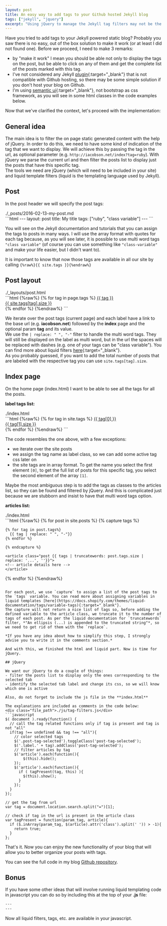 ```yaml
---
layout: post
title: An easy way to add tags to your Github hosted Jekyll blog
tags: ["jekyll", "jquery"]
excerpt: "Using jQuery to manage the Jekyll tag filters may not be the most elegant solution, but is quite easy to implement, and works well."  
---
```


Have you tried to add tags to your Jekyll powered static blog? Probably you saw there is no easy, out of the box solution to make it work (or at least I did not found one). Before we proceed, I need to make 3 remarks:  

- by "make it work" I mean you should be able not only to display the tags on the post, but be able to click on any of them and get the complete list of the posts marked with this tag.    
- I've not considered any Jekyll [plugin](https://help.github.com/articles/using-jekyll-plugins-with-github-pages/){:target="_blank"} that is not compatible with Github hosting, so there may be some simple solution if you don't host your blog on Github.  
- I'm using [semantic ui](http://semantic-ui.com/){:target="_blank"}, not bootstrap as css framework, as you will see in some html classes in the code examples below.  

Now that we've clarified the context, let's proceed with the implementation:

## General idea

The main idea is to filter the on page static generated content with the help of jQuery. In order to do this, we need to have some kind of indication of the tag that we want to display. We will achieve this by passing the tag in the url, as optional parameter (e.g. `http://iacobson.net/index?tag=ruby`). With jQuery we parse the current url and then filter the posts list to display just the posts that have this specific tag.  
The tools we need are jQuery (which will need to be included in your site) and liquid template filters (liquid is the templating language used by Jekyll).

## Post 

In the post header we will specify the post tags:  

<div class="file_path">./_posts/2016-02-13-my-post.md</div>
```html
---
layout: post
title: My title
tags: ["ruby", "class variable"]
---
```  

You will see on the Jekyll documentation and tutorials that you can assign the tags to posts in many ways. I will use the array format with quotes for each tag because, as you will see later, it is possible to use multi word tags `"class variable"` (of course you can use something like `"class-variable"` and make your life easier, but I didn't want to).

It is important to know that now those tags are available in all our site by calling `{%raw%}{{ site.tags }}{%endraw%}`  

## Post layout

<div class="file_path">./_layouts/post.html</div>
```html
{%raw%}
{% for tag in page.tags %}
  <a class="ui tiny label post-tag" 
	href="{{ site.baseurl }}/index?tag={{ tag | replace: " ", "-" }}">
	{{ tag }}
    <div class="detail"> {{ site.tags[tag].size }} </div>
  </a>
{% endfor %}
{%endraw%}
```

We iterate over the post tags (current page) and each label have a link to the base url (e.g. **iacobson.net**) followed by the **index** page and the optional param **tag** and its value.   
We use the `| replace: " ", "-"` filter to handle the multi word tags. They will still be displayed on the label as multi word, but in the url the spaces will be replaced with dashes (e.g. one of your tags can be "class variable").  You can find more about liquid filters [here](https://docs.shopify.com/themes/liquid-documentation/filters){:target="_blank"}.  
As you probably guessed, if you want to add the total number of posts that are labeled with the respective tag you can use `site.tags[tag].size`.

## Index page

On the home page (index.html) I want to be able to see all the tags for all the posts.  

**label tags list:**
<div class="file_path">./index.html</div>
```html
{%raw%}
{% for tag in site.tags %}
  <a class="ui tiny label post-tag {{ tag[0] | replace: " ", "-" }}"
    href="{{ site.baseurl }}/index?tag={{ tag[0] | replace: " ", "-" }}">
    {{ tag[0] }}
    <div class="detail"> {{ tag[1].size }} </div>
  </a>
{% endfor %}
{%endraw%}
```

The code resembles the one above, with a few exceptions:
- we iterate over the site posts
- we assign the tag name as label class, so we can add some active tag css later on
- the site tags are in array format. To get the name you select the first element `[0]`, to get the full list of posts for this specific tag, you select the second element of the array `[1]`.  

Maybe the most ambiguous step is to add the tags as classes to the articles list, so they can be found and filtered by jQuery. And this is complicated just because we are stubborn and insist to have that multi word tags option.

**articles list:**  
<div class="file_path">./index.html</div>
```html
{%raw%}
{% for post in site.posts %}
	{% capture tags %}
	
	{% for tag in post.tags%}
	  {{ tag | replace: " ", "-"}}
	{% endfor %}
	
	{% endcapture %}
	
	<article class="post {{ tags | truncatewords: post.tags.size | replace: '...', ''}}">
	<!-- article details here -->
	</article>
{% endfor %}
{%endraw%}
```

For each post, we use `capture` to assign a list of the post tags to the `tags` variable. You can read more about assigning variables in liquid templates [here](https://docs.shopify.com/themes/liquid-documentation/tags/variable-tags){:target="_blank"}.   
The capture will not return a nice list of tags so, before adding the defined variable to the article class, we truncate it to the number of tags of each post. As per the liquid documentation for `truncatewords` filter, *"An ellipsis (...) is appended to the truncated string"*, so we need to get rid of them with the `replace`.

*If you have any idea about how to simplify this step, I strongly advise you to write it in the comments section.*

And with this, we finished the html and liquid part. Now is time for jQuery.

## jQuery

We want our jQuery to do a couple of things:
- filter the posts list to display only the ones corresponding to the selected tab
- identify the selected tab label and change its css, so we will know which one is active

Also, do not forget to include the js file in the **index.html**

The explanations are included as comments in the code below:  
<div class="file_path">./js/tag-filters.js</div>
```javascript
$( document ).ready(function() {
  // call the tag related functions only if tag is present and tag is not "all"
  if(tag !== undefined && tag !== "all"){
    // color selected tags
    $('.post-tag-selected').toggleClass('post-tag-selected');
    $('.label.' + tag).addClass('post-tag-selected');
    // filter articles by tag
    $('article').each(function(){
        $(this).hide();
    });
    $('article').each(function(){
      if ( tagPresent(tag, this) ){
        $(this).show();
      }
    });
  }
});

// get the tag from url
var tag = document.location.search.split("=")[1];

// check if tag in the url is present in the article class
var tagPresent = function(param_tag, article){
  if ($.inArray(param_tag, $(article).attr('class').split(' ')) > -1){
    return true;
  }
};
```

That's it. Now you can enjoy the new functionality of your blog that will allow you to better organize your posts with tags.

You can see the full code in my blog [Github repository](https://github.com/iacobson/iacobson.github.io).

## Bonus

If you have some other ideas that will involve running liquid templating code in javascript you can do so by including this at the top of your **.js** file:  

```html
---
---
``` 

Now all liquid filters, tags, etc. are available in your javascript.